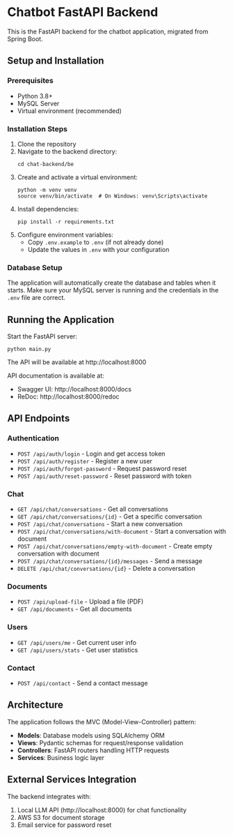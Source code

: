 # Chatbot FastAPI Backend

This is the FastAPI backend for the chatbot application, migrated from Spring Boot.

## Setup and Installation

### Prerequisites

- Python 3.8+
- MySQL Server
- Virtual environment (recommended)

### Installation Steps

1. Clone the repository
2. Navigate to the backend directory:
   ```
   cd chat-backend/be
   ```
3. Create and activate a virtual environment:
   ```
   python -m venv venv
   source venv/bin/activate  # On Windows: venv\Scripts\activate
   ```
4. Install dependencies:
   ```
   pip install -r requirements.txt
   ```
5. Configure environment variables:
   - Copy `.env.example` to `.env` (if not already done)
   - Update the values in `.env` with your configuration

### Database Setup

The application will automatically create the database and tables when it starts. Make sure your MySQL server is running and the credentials in the `.env` file are correct.

## Running the Application

Start the FastAPI server:
```
python main.py
```

The API will be available at http://localhost:8000

API documentation is available at:
- Swagger UI: http://localhost:8000/docs
- ReDoc: http://localhost:8000/redoc

## API Endpoints

### Authentication
- `POST /api/auth/login` - Login and get access token
- `POST /api/auth/register` - Register a new user
- `POST /api/auth/forgot-password` - Request password reset
- `POST /api/auth/reset-password` - Reset password with token

### Chat
- `GET /api/chat/conversations` - Get all conversations
- `GET /api/chat/conversations/{id}` - Get a specific conversation
- `POST /api/chat/conversations` - Start a new conversation
- `POST /api/chat/conversations/with-document` - Start a conversation with document
- `POST /api/chat/conversations/empty-with-document` - Create empty conversation with document
- `POST /api/chat/conversations/{id}/messages` - Send a message
- `DELETE /api/chat/conversations/{id}` - Delete a conversation

### Documents
- `POST /api/upload-file` - Upload a file (PDF)
- `GET /api/documents` - Get all documents

### Users
- `GET /api/users/me` - Get current user info
- `GET /api/users/stats` - Get user statistics

### Contact
- `POST /api/contact` - Send a contact message

## Architecture

The application follows the MVC (Model-View-Controller) pattern:

- **Models**: Database models using SQLAlchemy ORM
- **Views**: Pydantic schemas for request/response validation
- **Controllers**: FastAPI routers handling HTTP requests
- **Services**: Business logic layer

## External Services Integration

The backend integrates with:

1. Local LLM API (http://localhost:8000) for chat functionality
2. AWS S3 for document storage
3. Email service for password reset
